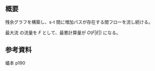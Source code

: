## 概要

残余グラフを構築し、s-t 間に増加パスが存在する間フローを流し続ける。

最大流 の流量を $F$ として、最悪計算量が $O(F|E|)$ になる。

## 参考資料

蟻本 p190